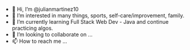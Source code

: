 - 👋 Hi, I’m @julianmartinez10
- 👀 I’m interested in many things, sports, self-care/improvement, family.
- 🌱 I’m currently learning Full Stack Web Dev - Java and continue practicing algos.
- 💞️ I’m looking to collaborate on ...
- 📫 How to reach me ...

<!---
julianmartinez10/julianmartinez10 is a ✨ special ✨ repository because its `README.md` (this file) appears on your GitHub profile.
You can click the Preview link to take a look at your changes.
--->
